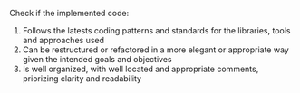 Check if the implemented code:

1) Follows the latests coding patterns and standards for the libraries, tools and approaches used
2) Can be restructured or refactored in a more elegant or appropriate way given the intended goals and objectives
3) Is well organized, with well located and appropriate comments, priorizing clarity and readability